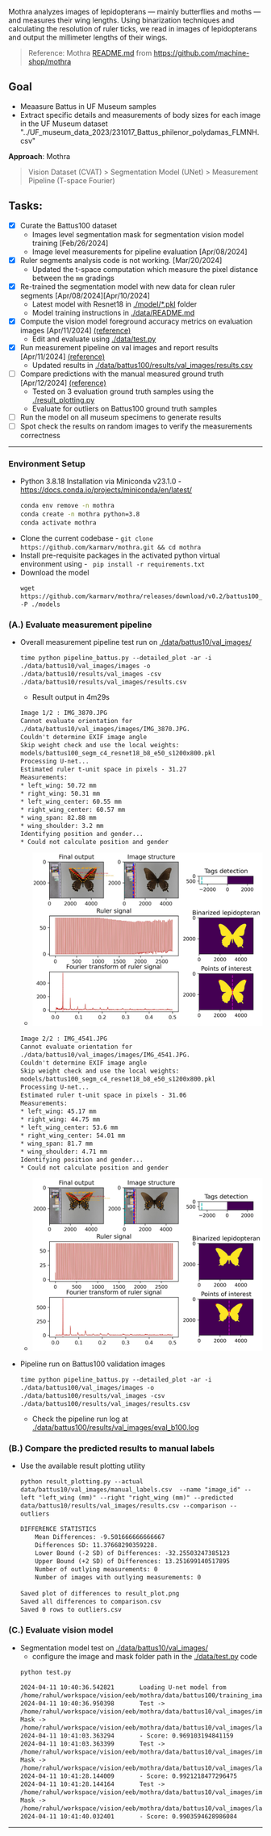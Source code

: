 
Mothra analyzes images of lepidopterans — mainly butterflies and moths — and measures their wing lengths. Using binarization techniques and calculating the resolution of ruler ticks, we read in images of lepidopterans and output the millimeter lengths of their wings.

> Reference: Mothra [README.md](./README.OG.md) from https://github.com/machine-shop/mothra

## Goal
- Meaasure Battus in UF Museum samples
- Extract specific details and measurements of body sizes for each image in the UF Museum dataset "../UF_museum_data_2023/231017_Battus_philenor_polydamas_FLMNH.csv"

**Approach**: Mothra
>  Vision Dataset (CVAT) > Segmentation Model (UNet) > Measurement Pipeline (T-space Fourier)

## Tasks: 
- [x] Curate the Battus100 dataset
  - Images level segmentation mask for segmentation vision model training [Feb/26/2024]
  - Image level measurements for pipeline evaluation [Apr/08/2024] 
- [x] Ruler segments analysis code is not working. [Mar/20/2024] 
  - Updated the t-space computation which measure the pixel distance between the `mm` gradings
- [x] Re-trained the segmentation model with new data for clean ruler segments [Apr/08/2024][Apr/10/2024]
  - Latest model with Resnet18 in [./model/*.pkl](./models/battus100_segm_c4_resnet18_b8_e50_s1200x800.pkl) folder
  - Model training instructions in [./data/README.md](./data/README.md)
- [x] Compute the vision model foreground accuracy metrics on evaluation images [Apr/11/2024] [(reference)](#c-evaluate-vision-model)
  - Edit and evaluate using [./data/test.py](./data/test.py)
- [x] Run measurement pipeline on val images and report results [Apr/11/2024] [(reference)](#a-evaluate-measurement-pipeline)
  - Updated results in [./data/battus100/results/val_images/results.csv](./data/battus100/results/val_images/results.csv)
- [ ] Compare predictions with the manual measured ground truth [Apr/12/2024] [(reference)](#b-compare-the-predicted-results-to-manual-labels)
  - Tested on 3 evaluation ground truth samples using the [./result_plotting.py](./result_plotting.py)
  - Evaluate for outliers on Battus100 ground truth samples
- [ ] Run the model on all museum specimens to generate results 
- [ ] Spot check the results on random images to verify the measurements correctness 

---

### Environment Setup
- Python 3.8.18 Installation via Miniconda v23.1.0 - https://docs.conda.io/projects/miniconda/en/latest/ 
  ```bash
  conda env remove -n mothra
  conda create -n mothra python=3.8
  conda activate mothra
  ```
- Clone the current codebase - `git clone https://github.com/karmarv/mothra.git && cd mothra`
- Install pre-requisite packages in the activated python virtual environment using -  ` pip install -r requirements.txt`
- Download the model
  ```
  wget https://github.com/karmarv/mothra/releases/download/v0.2/battus100_segm_c4_resnet18_b8_e50_s1200x800.pkl -P ./models
  ```


### (A.) Evaluate measurement pipeline
- Overall measurement pipeline test run on [./data/battus10/val_images/](./data/battus10/val_images/)
  ```
  time python pipeline_battus.py --detailed_plot -ar -i ./data/battus10/val_images/images -o ./data/battus10/results/val_images -csv ./data/battus10/results/val_images/results.csv
  ```
  - Result output in 4m29s
  ```log
  Image 1/2 : IMG_3870.JPG
  Cannot evaluate orientation for ./data/battus10/val_images/images/IMG_3870.JPG.
  Couldn't determine EXIF image angle
  Skip weight check and use the local weights:  models/battus100_segm_c4_resnet18_b8_e50_s1200x800.pkl
  Processing U-net...
  Estimated ruler t-unit space in pixels - 31.27
  Measurements:
  * left_wing: 50.72 mm
  * right_wing: 50.31 mm
  * left_wing_center: 60.55 mm
  * right_wing_center: 60.57 mm
  * wing_span: 82.88 mm
  * wing_shoulder: 3.2 mm
  Identifying position and gender...
  * Could not calculate position and gender

  ```
  - ![alt text](./data/battus10/results/val_images/IMG_3870.JPG "Sample 1")
  ```log
  Image 2/2 : IMG_4541.JPG
  Cannot evaluate orientation for ./data/battus10/val_images/images/IMG_4541.JPG.
  Couldn't determine EXIF image angle
  Skip weight check and use the local weights:  models/battus100_segm_c4_resnet18_b8_e50_s1200x800.pkl
  Processing U-net...
  Estimated ruler t-unit space in pixels - 31.06
  Measurements:
  * left_wing: 45.17 mm
  * right_wing: 44.75 mm
  * left_wing_center: 53.6 mm
  * right_wing_center: 54.01 mm
  * wing_span: 81.7 mm
  * wing_shoulder: 4.71 mm
  Identifying position and gender...
  * Could not calculate position and gender
  ```
  - ![alt text](./data/battus10/results/val_images/IMG_4541.JPG "Sample 1")

- Pipeline run on Battus100 validation images
  ```
  time python pipeline_battus.py --detailed_plot -ar -i ./data/battus100/val_images/images -o ./data/battus100/results/val_images -csv ./data/battus100/results/val_images/results.csv
  ```
  - Check the pipeline run log at [./data/battus100/results/val_images/eval_b100.log](./data/battus100/results/val_images/eval_b100.log)


### (B.) Compare the predicted results to manual labels
- Use the available result plotting utility 
  ```
  python result_plotting.py --actual data/battus10/val_images/manual_labels.csv  --name "image_id" --left "left_wing (mm)" --right "right_wing (mm)" --predicted data/battus10/results/val_images/results.csv --comparison --outliers
  ```
  ```log
  DIFFERENCE STATISTICS
      Mean Differences: -9.501666666666667
      Differences SD: 11.37668290359228.
      Lower Bound (-2 SD) of Differences: -32.25503247385123
      Upper Bound (+2 SD) of Differences: 13.251699140517895
      Number of outlying measurements: 0
      Number of images with outlying measurements: 0

  Saved plot of differences to result_plot.png
  Saved all differences to comparison.csv
  Saved 0 rows to outliers.csv
  ```


### (C.) Evaluate vision model
- Segmentation model test on [./data/battus10/val_images/](./data/battus10/val_images/)
  - configure the image and mask folder path in the [./data/test.py](./data/test.py) code
  ```
  python test.py
  ```
  ```log
  2024-04-11 10:40:36.542821       Loading U-net model from  /home/rahul/workspace/vision/eeb/mothra/data/battus100/training_images/battus100_segm_c4_resnet18_b8_e50_s1200x800.pkl
  2024-04-11 10:40:36.950398       Test ->  /home/rahul/workspace/vision/eeb/mothra/data/battus10/val_images/images/IMG_2895.JPG   Mask ->  /home/rahul/workspace/vision/eeb/mothra/data/battus10/val_images/labels/IMG_2895.png
  2024-04-11 10:41:03.363294       - Score: 0.969103194841159
  2024-04-11 10:41:03.363399       Test ->  /home/rahul/workspace/vision/eeb/mothra/data/battus10/val_images/images/IMG_3870.JPG   Mask ->  /home/rahul/workspace/vision/eeb/mothra/data/battus10/val_images/labels/IMG_3870.png
  2024-04-11 10:41:28.144009       - Score: 0.9921218477296475
  2024-04-11 10:41:28.144164       Test ->  /home/rahul/workspace/vision/eeb/mothra/data/battus10/val_images/images/IMG_4541.JPG   Mask ->  /home/rahul/workspace/vision/eeb/mothra/data/battus10/val_images/labels/IMG_4541.png
  2024-04-11 10:41:40.032401       - Score: 0.9903594628986084
  ```
--- 


